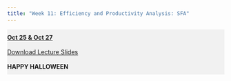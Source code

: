 ```yaml
---
title: "Week 11: Efficiency and Productivity Analysis: SFA"
---
```


<div style="background-color:rgba(0, 0, 0, 0.0470588); text-align:left; vertical-align: middle; padding:10px 0;">
<b><u>Oct 25 & Oct 27</u></b> <br> <br>
<a  href="/lectures/Week 09.pdf" target="_blank">Download Lecture Slides</a> <br> <br>
<b>HAPPY HALLOWEEN</b> <br>



</div>

